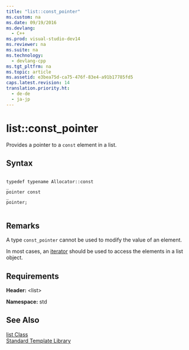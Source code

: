 ```yaml
---
title: "list::const_pointer"
ms.custom: na
ms.date: 09/19/2016
ms.devlang: 
  - C++
ms.prod: visual-studio-dev14
ms.reviewer: na
ms.suite: na
ms.technology: 
  - devlang-cpp
ms.tgt_pltfrm: na
ms.topic: article
ms.assetid: e3bea75d-ca75-476f-83e4-a91b17785fd5
caps.latest.revision: 14
translation.priority.ht: 
  - de-de
  - ja-jp
---
```

# list::const_pointer
Provides a pointer to a `const` element in a list.  
  
## Syntax  
  
```unstlib  
  
typedef typename Allocator::const  
_  
pointer const  
_  
pointer;  
  
```  
  
## Remarks  
 A type `const_pointer` cannot be used to modify the value of an element.  
  
 In most cases, an [iterator](../vs140/list--iterator.md) should be used to access the elements in a list object.  
  
## Requirements  
 **Header:** <list\>  
  
 **Namespace:** std  
  
## See Also  
 [list Class](../vs140/list-Class.md)   
 [Standard Template Library](../vs140/Standard-Template-Library.md)